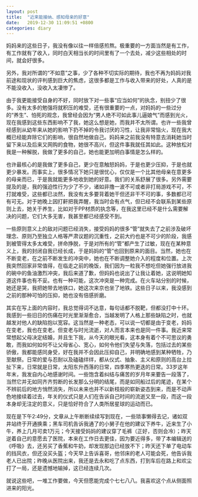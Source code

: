 ```yaml
---
layout: post
title:  "近来能接纳、感知母亲的好意"
date:   2019-12-30 11:09:51 +0800
categories: diary
---
```


妈妈来的这些日子，我没有像以往一样倍感煎熬。极重要的一方面当然是有工作，有工作就有了收入，同时白天相当长的时间里有了一个去处，减少这些相处的时间，就会好很多。

另外，我对所谓的“不如意”之事，少了各种不切实际的期待，我也不再为妈妈对我前途和现状的评判感到巨大的焦虑，这很多都是工作与收入带来的好处，人真的是不能没收入，没收入太凄惨了。

由于我更能接受自身的不好，同时放下对一些事“应当如何”的执念，别扭少了很多。没有太多的勉强将就积压的难受，还有很重要的一点，对妈妈的一些过分的“养生”、怕死的观念，我曾经会因为“男人绝不可如此事儿逼娘气”而感到光火，现在我感到这些东西影响不了我，她这么想是她，而我并不太所谓。也许一些我曾经感到从幼年来从她的影响下扔不掉的令我讨厌的习性，让我非常恼火，现在我大概已经能弃除它们的影响，很自然地做自己。妈妈来之前我没有特意去消耗她当时留下来以及后来又网购的食物，她很不高兴，但这件事我就任其如此。这种放松对我是一种解脱，我做了更多的自己，她也能更加明白事情是怎么样的。

也许最核心的是我做了更多自己，更少在意触怒妈妈，于是也更少压抑，于是也就更少暴发。而事实上，很多情况下她只是很忧心，仅仅是一个比其他母亲在意更多的母亲而已，于是我就能更多地收到她的好意。我们的关系舒展了很多。另外需要提及的是，我的强迫性行为少了不少，诸如非撸一波不可或者非打局游戏不可，不打就难受，这些都已淡然，我没有太多要背着她干但还非干不可的事，多数都已可有可无。对于她晚上因打鼾把我弄醒，我当时会有点气，但已经不会联系到某些原则上去，她关于养生，比如对于PP材质的执念等，在我这里已经不是什么需要解决的问题，它们大多无害，我甚至都已经感受不到。

一些原则意义上的敌对问题已经消失，接受妈妈的很多“管”就失去了之前涉及破坏理念、原则乃至独立人格等严肃议题的沉重性，之前大约也是不可少的阶段，我感到被管得太多太难受，拼命挣脱，于是对所有的“管”都产生了过敏，现在在某种意义上，我的封闭自我已经长成，于是妈妈的“管”也回到原来的面目。当然，她也在不断变老，在之前不断发生的冲突中，她也在不断调整她介入的程度和位置。上次我突然回家非常值得，在临走之前的晚饭，我们因为一粒我不想吃但她强行放进我的碗中的鱼油激烈冲突，我后来道了歉，但妈妈也说出了让我让着她，这说明她知道这件事也有不妥。也有一种可能，这次冲突是一种完成。在火车站分别的时候，她还是哭，我把她带去地铁口，她这次来京也坐了地铁。这些日子以来，我没感到之前的那种可怕的压抑，她也没有倍感折磨。

其实在写上面的内容时，我总觉得词不达意，每句话都不脱靶，但都没打中十环。我感到一些旧日的伤痛在时光里渐渐愈合，当越发明了人格上那些缺陷之时，也就越发对他人的缺陷抱以宽容。这当然是一种老态，可以说一切都是由于变老，妈妈在变老，我也在变老。但变老与时光流逝，对人而言本来也是同一件事。我近来常常想起父母决定结婚，并且生下我，从今天的眼光看，这本身有着个不可思议的勇敢，而我如何如何不让父母省心、宽心，如何令他们失望与失落，包括过去的某些骄傲，我都能感同身受，好在我并不会因此压抑自己，并明确地感到某种牺牲，乃至献祭。日常的爱与忍耐以及磕磕绊绊，都从仪式、抽象、主义和原则的高台上拉扯下来，日常就是日常，太阳东升西落的日常，四季寒热更迭的日常。33岁这年年末，我发自内心地感谢时间。一些饱含着纠结与痛苦的岁月年来要告一段落了，当然它并无如同齐齐剪断的长发那么分明的结尾，而是如同船过后的尾迹，在某个不辨前后的地方悄然消失，所以未来也并不以新枝般的崭新姿态到来，而是不动声色地接续着过去，年关的仪式只是人们在告诉自己时间的流逝又至一段，而这一段本身却无注定的意义，只是恰好符合了人类所居星球的运动而已。

现在是下午2:49分，文章从上午断断续续写到现在，一些琐事懒得去记，诸如双井站终于开通换乘；黑车司机告诉我通了的小舅子在他的建议下养牛，近来生了小牛，养上几月可卖1万元；今天接受妈妈的建议穿了毛裤（正好，否则会冷）；昨天逆着自己的意愿去了医院，本来在工作日去更佳，因为要近得多，带了本编辑送的《呼吸》去，还另买了香蕉和牛奶，却发现那边已经放不下；昨天还下单了电动车的挡风衣，但还没买头盔；今天早上告诉喜哥，他邻床的老人可能会死，他告诉我老人已出院；昨晚从医院出来，我还是去永和吃了点东西，打到车后在路上和欢尘打了一局，还是遗憾地输掉，这已经连续几次。

就说这些吧，一堆工作要做，今天但愿能完成个七七八八。我喜欢这个点从侧面照进来的阳光。
